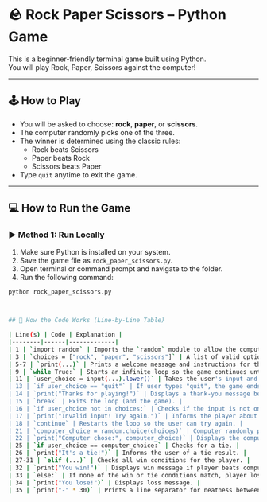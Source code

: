 # 🪨 Rock Paper Scissors – Python Game

This is a beginner-friendly terminal game built using Python.  
You will play Rock, Paper, Scissors against the computer!

---

## 🕹️ How to Play

- You will be asked to choose: **rock**, **paper**, or **scissors**.
- The computer randomly picks one of the three.
- The winner is determined using the classic rules:
  - Rock beats Scissors
  - Paper beats Rock
  - Scissors beats Paper
- Type `quit` anytime to exit the game.

---

## 💻 How to Run the Game

### ▶️ Method 1: Run Locally
1. Make sure Python is installed on your system.
2. Save the game file as `rock_paper_scissors.py`.
3. Open terminal or command prompt and navigate to the folder.
4. Run the following command:

```bash
python rock_paper_scissors.py



## 🧠 How the Code Works (Line-by-Line Table)

| Line(s) | Code | Explanation |
|--------|------|-------------|
| 1 | `import random` | Imports the `random` module to allow the computer to make a random choice. |
| 3 | `choices = ["rock", "paper", "scissors"]` | A list of valid options the player and computer can choose from. |
| 5-7 | `print(...)` | Prints a welcome message and instructions for the player. |
| 9 | `while True:` | Starts an infinite loop so the game continues until the player quits. |
| 11 | `user_choice = input(...).lower()` | Takes the user's input and converts it to lowercase. |
| 13 | `if user_choice == "quit"` | If user types "quit", the game ends. |
| 14 | `print("Thanks for playing!")` | Displays a thank-you message before exiting. |
| 15 | `break` | Exits the loop (and the game). |
| 16 | `if user_choice not in choices:` | Checks if the input is not one of the valid choices. |
| 17 | `print("Invalid input! Try again.")` | Informs the player about invalid input. |
| 18 | `continue` | Restarts the loop so the user can try again. |
| 21 | `computer_choice = random.choice(choices)` | Computer randomly picks rock, paper, or scissors. |
| 22 | `print("Computer chose:", computer_choice)` | Displays the computer's choice. |
| 25 | `if user_choice == computer_choice:` | Checks for a tie. |
| 26 | `print("It's a tie!")` | Informs the user of a tie result. |
| 27-31 | `elif (...)` | Checks all win conditions for the player. |
| 32 | `print("You win!")` | Displays win message if player beats computer. |
| 33 | `else:` | If none of the win or tie conditions match, player loses. |
| 34 | `print("You lose!")` | Displays loss message. |
| 35 | `print("-" * 30)` | Prints a line separator for neatness between rounds. |
